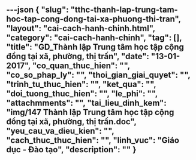 ---json
{
    "slug": "tthc-thanh-lap-trung-tam-hoc-tap-cong-dong-tai-xa-phuong-thi-tran",
    "layout": "cai-cach-hanh-chinh.html",
    "category": "cai-cach-hanh-chinh",
    "tag": [],
    "title": "GD_Thành lập Trung tâm học tập cộng đồng tại xã, phường, thị trấn",
    "date": "13-01-2017",
    "co_quan_thuc_hien": "",
    "co_so_phap_ly": "",
    "thoi_gian_giai_quyet": "",
    "trinh_tu_thuc_hien": "",
    "ket_qua": "",
    "doi_tuong_thuc_hien": "",
    "le_phi": "",
    "attachmments": "",
    "tai_lieu_dinh_kem": "img/147 Thành lập Trung tâm học tập cộng đồng tại xã, phường, thị trấn.doc",
    "yeu_cau_va_dieu_kien": "",
    "cach_thuc_thuc_hien": "",
    "linh_vuc": "Giáo dục - Đào tạo",
    "description": ""
}
---
